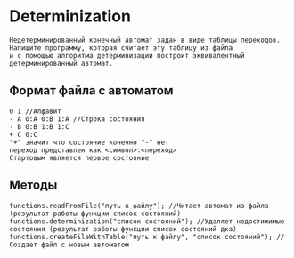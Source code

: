 # Determinization
	Недетерминированный конечный автомат задан в виде таблицы переходов. 
  	Напишите программу, которая считает эту таблицу из файла 
  	и с помощью алгоритма детерминизации построит эквивалентный детерминированный автомат.

## Формат файла с автоматом  
	0 1 //Алфавит  
	- A 0:A 0:B 1:A //Строка состояния  
	- B 0:B 1:B 1:C  
	+ C 0:C  
	"+" значит что состояние конечно "-" нет  
	переход представлен как <символ>:<переход>  
  	Стартовым является первое состояние  

## Методы  
	functions.readFromFile("путь к файлу"); //Читает автомат из файла (результат работы функции список состояний)
	functions.determinization("список состояний"); //Удаляет недостижимые состояния (результат работы функции список состояний дка)
	functions.createFileWithTable("путь к файлу", "список состояний"); //Создает файл с новым автоматом
